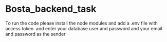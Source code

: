 # Bosta_backend_task
To run the code please install the node modules and add a .env file with access token.
and enter your database user and password and your email and password as the sender

